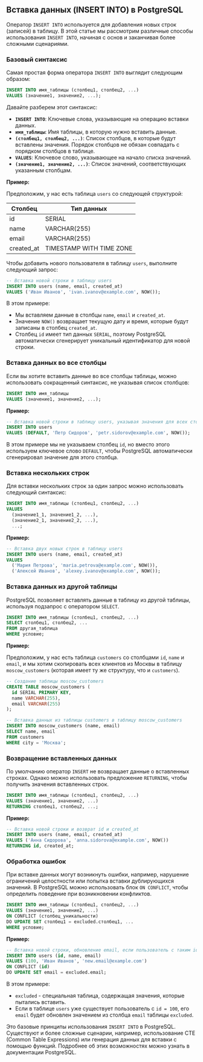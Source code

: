 ## Вставка данных (INSERT INTO) в PostgreSQL

Оператор `INSERT INTO` используется для добавления новых строк (записей) в таблицу. В этой статье мы рассмотрим различные способы использования `INSERT INTO`, начиная с основ и заканчивая более сложными сценариями.

### Базовый синтаксис

Самая простая форма оператора `INSERT INTO` выглядит следующим образом:

```sql
INSERT INTO имя_таблицы (столбец1, столбец2, ...)
VALUES (значение1, значение2, ...);
```

Давайте разберем этот синтаксис:

* **`INSERT INTO`**: Ключевые слова, указывающие на операцию вставки данных.
* **`имя_таблицы`**: Имя таблицы, в которую нужно вставить данные.
* **`(столбец1, столбец2, ...)`**: Список столбцов, в которые будут вставлены значения. Порядок столбцов не обязан совпадать с порядком столбцов в таблице.
* **`VALUES`**: Ключевое слово, указывающее на начало списка значений.
* **`(значение1, значение2, ...)`**: Список значений, соответствующих указанным столбцам. 

**Пример:**

Предположим, у нас есть таблица `users` со следующей структурой:

| Столбец | Тип данных |
|---|---|
| id | SERIAL |
| name | VARCHAR(255) |
| email | VARCHAR(255) |
| created_at | TIMESTAMP WITH TIME ZONE |

Чтобы добавить нового пользователя в таблицу `users`, выполните следующий запрос:

```sql
-- Вставка новой строки в таблицу users
INSERT INTO users (name, email, created_at)
VALUES ('Иван Иванов', 'ivan.ivanov@example.com', NOW());
```

В этом примере:

* Мы вставляем данные в столбцы `name`, `email` и `created_at`.
* Значение `NOW()` возвращает текущую дату и время, которые будут записаны в столбец `created_at`.
* Столбец `id` имеет тип данных `SERIAL`, поэтому PostgreSQL автоматически сгенерирует уникальный идентификатор для новой строки.

### Вставка данных во все столбцы

Если вы хотите вставить данные во все столбцы таблицы, можно использовать сокращенный синтаксис, не указывая список столбцов:

```sql
INSERT INTO имя_таблицы
VALUES (значение1, значение2, ...);
```

**Пример:**

```sql
-- Вставка новой строки в таблицу users, указывая значения для всех столбцов
INSERT INTO users
VALUES (DEFAULT, 'Петр Сидоров', 'petr.sidorov@example.com', NOW());
```

В этом примере мы не указываем столбец `id`, но вместо этого используем ключевое слово `DEFAULT`, чтобы PostgreSQL автоматически сгенерировал значение для этого столбца.

### Вставка нескольких строк

Для вставки нескольких строк за один запрос можно использовать следующий синтаксис:

```sql
INSERT INTO имя_таблицы (столбец1, столбец2, ...)
VALUES
  (значение1_1, значение1_2, ...),
  (значение2_1, значение2_2, ...),
  ...;
```

**Пример:**

```sql
-- Вставка двух новых строк в таблицу users
INSERT INTO users (name, email, created_at)
VALUES
  ('Мария Петрова', 'maria.petrova@example.com', NOW()),
  ('Алексей Иванов', 'alexey.ivanov@example.com', NOW());
```

### Вставка данных из другой таблицы

PostgreSQL позволяет вставлять данные в таблицу из другой таблицы, используя подзапрос с оператором `SELECT`.

```sql
INSERT INTO имя_таблицы (столбец1, столбец2, ...)
SELECT столбец1, столбец2, ...
FROM другая_таблица
WHERE условие;
```

**Пример:**

Предположим, у нас есть таблица `customers` со столбцами `id`, `name` и `email`, и мы хотим скопировать всех клиентов из Москвы в таблицу `moscow_customers` (которая имеет ту же структуру, что и `customers`).

```sql
-- Создание таблицы moscow_customers
CREATE TABLE moscow_customers (
  id SERIAL PRIMARY KEY,
  name VARCHAR(255),
  email VARCHAR(255)
);

-- Вставка данных из таблицы customers в таблицу moscow_customers
INSERT INTO moscow_customers (name, email)
SELECT name, email
FROM customers
WHERE city = 'Москва';
```

### Возвращение вставленных данных

По умолчанию оператор `INSERT` не возвращает данные о вставленных строках. Однако можно использовать предложение `RETURNING`, чтобы получить значения вставленных строк.

```sql
INSERT INTO имя_таблицы (столбец1, столбец2, ...)
VALUES (значение1, значение2, ...)
RETURNING столбец1, столбец2, ...;
```

**Пример:**

```sql
-- Вставка новой строки и возврат id и created_at
INSERT INTO users (name, email, created_at)
VALUES ('Анна Сидорова', 'anna.sidorova@example.com', NOW())
RETURNING id, created_at;
```

### Обработка ошибок

При вставке данных могут возникнуть ошибки, например, нарушение ограничений целостности или попытка вставки дублирующихся значений. В PostgreSQL можно использовать блок `ON CONFLICT`, чтобы определить поведение при возникновении конфликтов.

```sql
INSERT INTO имя_таблицы (столбец1, столбец2, ...)
VALUES (значение1, значение2, ...)
ON CONFLICT (столбец_уникальности)
DO UPDATE SET столбец1 = excluded.столбец1, ...
WHERE условие;
```

**Пример:**

```sql
-- Вставка новой строки, обновление email, если пользователь с таким id уже существует
INSERT INTO users (id, name, email)
VALUES (100, 'Иван Иванов', 'new.email@example.com')
ON CONFLICT (id)
DO UPDATE SET email = excluded.email;
```

В этом примере:

* `excluded` - специальная таблица, содержащая значения, которые пытались вставить.
* Если в таблице `users` уже существует пользователь с `id = 100`, его `email` будет обновлен значением из столбца `email` таблицы `excluded`.

Это базовые принципы использования `INSERT INTO` в PostgreSQL. Существуют и более сложные сценарии, например, использование CTE (Common Table Expressions) или генерация данных для вставки с помощью функций. Подробнее об этих возможностях можно узнать в документации PostgreSQL.
